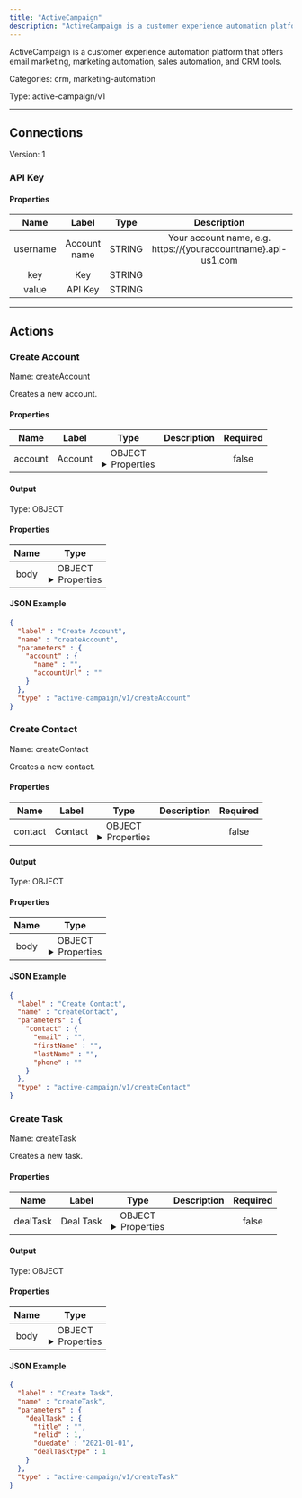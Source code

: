 ```yaml
---
title: "ActiveCampaign"
description: "ActiveCampaign is a customer experience automation platform that offers email marketing, marketing automation, sales automation, and CRM tools."
---
```


ActiveCampaign is a customer experience automation platform that offers email marketing, marketing automation, sales automation, and CRM tools.


Categories: crm, marketing-automation


Type: active-campaign/v1

<hr />



## Connections

Version: 1


### API Key

#### Properties

|      Name       |      Label     |     Type     |     Description     | Required |
|:---------------:|:--------------:|:------------:|:-------------------:|:--------:|
| username | Account name | STRING | Your account name, e.g. https://{youraccountname}.api-us1.com | true |
| key | Key | STRING |  | true |
| value | API Key | STRING |  | true |





<hr />



## Actions


### Create Account
Name: createAccount

Creates a new account.

#### Properties

|      Name       |      Label     |     Type     |     Description     | Required |
|:---------------:|:--------------:|:------------:|:-------------------:|:--------:|
| account | Account | OBJECT <details> <summary> Properties </summary> {STRING\(name), STRING\(accountUrl)} </details> |  | false |


#### Output



Type: OBJECT


#### Properties

|     Name     |     Type     |
|:------------:|:------------:|
| body | OBJECT <details> <summary> Properties </summary> {{STRING\(name), STRING\(accountUrl)}\(account)} </details> |




#### JSON Example
```json
{
  "label" : "Create Account",
  "name" : "createAccount",
  "parameters" : {
    "account" : {
      "name" : "",
      "accountUrl" : ""
    }
  },
  "type" : "active-campaign/v1/createAccount"
}
```


### Create Contact
Name: createContact

Creates a new contact.

#### Properties

|      Name       |      Label     |     Type     |     Description     | Required |
|:---------------:|:--------------:|:------------:|:-------------------:|:--------:|
| contact | Contact | OBJECT <details> <summary> Properties </summary> {STRING\(email), STRING\(firstName), STRING\(lastName), STRING\(phone)} </details> |  | false |


#### Output



Type: OBJECT


#### Properties

|     Name     |     Type     |
|:------------:|:------------:|
| body | OBJECT <details> <summary> Properties </summary> {{STRING\(email), STRING\(firstName), STRING\(lastName), STRING\(phone)}\(contact)} </details> |




#### JSON Example
```json
{
  "label" : "Create Contact",
  "name" : "createContact",
  "parameters" : {
    "contact" : {
      "email" : "",
      "firstName" : "",
      "lastName" : "",
      "phone" : ""
    }
  },
  "type" : "active-campaign/v1/createContact"
}
```


### Create Task
Name: createTask

Creates a new task.

#### Properties

|      Name       |      Label     |     Type     |     Description     | Required |
|:---------------:|:--------------:|:------------:|:-------------------:|:--------:|
| dealTask | Deal Task | OBJECT <details> <summary> Properties </summary> {STRING\(title), INTEGER\(relid), DATE\(duedate), INTEGER\(dealTasktype)} </details> |  | false |


#### Output



Type: OBJECT


#### Properties

|     Name     |     Type     |
|:------------:|:------------:|
| body | OBJECT <details> <summary> Properties </summary> {{STRING\(id), STRING\(title), INTEGER\(relid), DATE\(duedate), INTEGER\(dealTasktype)}\(dealTask)} </details> |




#### JSON Example
```json
{
  "label" : "Create Task",
  "name" : "createTask",
  "parameters" : {
    "dealTask" : {
      "title" : "",
      "relid" : 1,
      "duedate" : "2021-01-01",
      "dealTasktype" : 1
    }
  },
  "type" : "active-campaign/v1/createTask"
}
```




